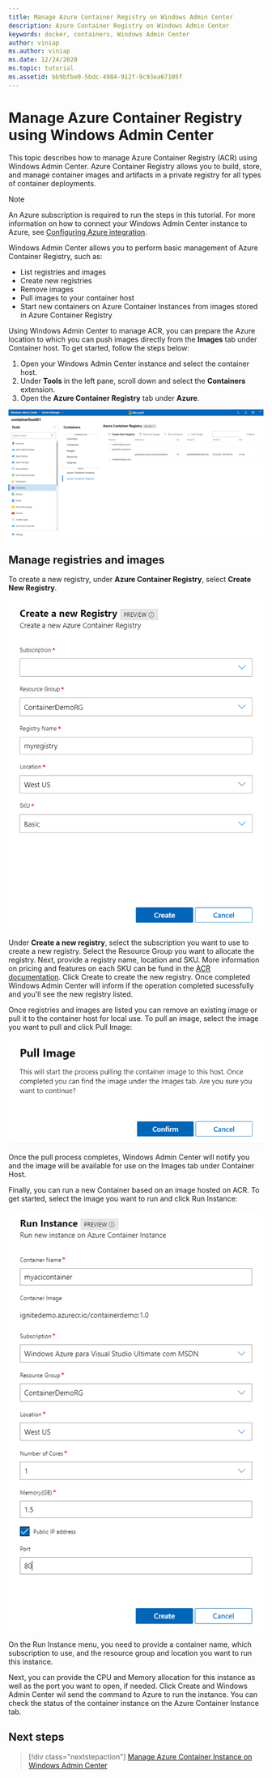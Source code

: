 ```yaml
---
title: Manage Azure Container Registry on Windows Admin Center
description: Azure Container Registry on Windows Admin Center
keywords: docker, containers, Windows Admin Center
author: viniap
ms.author: viniap
ms.date: 12/24/2020
ms.topic: tutorial
ms.assetid: bb9bfbe0-5bdc-4984-912f-9c93ea67105f
---
```

# Manage Azure Container Registry using Windows Admin Center

This topic describes how to manage Azure Container Registry (ACR) using Windows Admin Center. Azure Container Registry allows you to build, store, and manage container images and artifacts in a private registry for all types of container deployments. 

>[!Note]
>An Azure subscription is required to run the steps in this tutorial. For more information on how to connect your Windows Admin Center instance to Azure, see [Configuring Azure integration](https://docs.microsoft.com/windows-server/manage/windows-admin-center/azure/azure-integration).

Windows Admin Center allows you to perform basic management of Azure Container Registry, such as:
  
- List registries and images 
- Create new registries 
- Remove images 
- Pull images to your container host
- Start new containers on Azure Container Instances from images stored in Azure Container Registry

Using Windows Admin Center to manage ACR, you can prepare the Azure location to which you can push images directly from the **Images** tab under Container host. To get started, follow the steps below:  

1. Open your Windows Admin Center instance and select the container host. 
2. Under **Tools** in the left pane, scroll down and select the **Containers** extension.
3. Open the **Azure Container Registry** tab under **Azure**.

![WAC-ACR](./media/WAC-ACR.png)

## Manage registries and images

To create a new registry, under **Azure Container Registry**, select **Create New Registry**.

![WAC-ACRNew](./media/WAC-ACRNew.png)

Under **Create a new registry**, select the subscription you want to use to create a new registry. Select the Resource Group you want to allocate the registry. Next, provide a registry name, location and SKU. More information on pricing and features on each SKU can be fund in the [ACR documentation](https://docs.microsoft.com/en-us/azure/container-registry/). Click Create to create the new registry. Once completed Windows Admin Center will inform if the operation completed sucessfully and you'll see the new registry listed.

Once registries and images are listed you can remove an existing image or pull it to the container host for local use. To pull an image, select the image you want to pull and click Pull Image:

![WAC-ACRPull](./media/WAC-ACRPull.png)

Once the pull process completes, Windows Admin Center will notify you and the image will be available for use on the Images tab under Container Host.

Finally, you can run a new Container based on an image hosted on ACR. To get started, select the image you want to run and click Run Instance:

![WAC-ACRRun](./media/WAC-ACRRun.png)

On the Run Instance menu, you need to provide a container name, which subscription to use, and the resource group and location you want to run this instance.

Next, you can provide the CPU and Memory allocation for this instance as well as the port you want to open, if needed. Click Create and Windows Admin Center wil send the command to Azure to run the instance. You can check the status of the container instance on the Azure Container Instance tab.

## Next steps

> [!div class="nextstepaction"]
> [Manage Azure Container Instance on Windows Admin Center](./wac-aci.md)